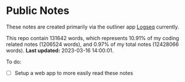 # Public Notes

These notes are created primarily via the outliner app [Logseq](https://github.com/logseq/logseq) currently.

This repo contain 131642 words, which represents 10.91% of my coding related notes (1206524 words), and 0.97% of my total notes (12428066 words). **Last updated:** 2023-03-16 14:00:01. 

To do:

- [ ] Setup a web app to more easily read these notes
